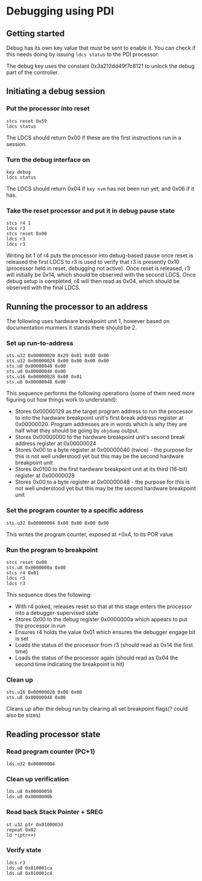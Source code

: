 # Debugging using PDI

## Getting started

Debug has its own key value that must be sent to enable it. You can check if this needs doing by issuing `ldcs status` to the PDI processor.

The debug key uses the constant 0x3a212dd49f7c8121 to unlock the debug part of the controller.

## Initiating a debug session

### Put the processor into reset

```pdi
stcs reset 0x59
ldcs status
```

The LDCS should return 0x00 if these are the first instructions run in a session.

### Turn the debug interface on

```pdi
key debug
ldcs status
```

The LDCS should return 0x04 if `key nvm` has not been run yet, and 0x06 if it has.

### Take the reset processor and put it in debug pause state

```pdi
stcs r4 1
ldcs r3
stcs reset 0x00
ldcs r3
ldcs r3
```

Writing bit 1 of r4 puts the processor into debug-based pause once reset is released
the first LDCS to r3 is used to verify that r3 is presently 0x10 (processor held in reset, debugging not active).
Once reset is released, r3 will initially be 0x14, which should be observed with the second LDCS.
Once debug setup is completed, r4 will then read as 0x04, which should be observed with the final LDCS.

## Running the processor to an address

The following uses hardware breakpoint unit 1, however based on documentation murmers it stands there should be 2.

### Set up run-to-address

```pdi
sts.u32 0x00000020 0x29 0x01 0x00 0x00
sts.u32 0x00000024 0x00 0x00 0x00 0x00
sts.u8 0x00000040 0x00
sts.u8 0x00000040 0x00
sts.u16 0x00000028 0x00 0x01
sts.u8 0x00000048 0x00
```

This sequence performs the following operations (some of them need more figuring out how things work to understand):

* Stores 0x00000129 as the target program address to run the processor to into the hardware breakpoint unit's first  break address register at 0x00000020. Program addresses are in words which is why they are half what they should be going by `objdump` output.
* Stores 0x00000000 to the hardware breakpoint unit's second break address register at 0x00000024
* Stores 0x00 to a byte register at 0x00000040 (twice) - the purpose for this is not well understood yet but this may be the second hardware breakpoint unit
* Stores 0x0100 to the first hardware breakpoint unit at its third (16-bit) register at 0x00000028
* Stores 0x00 to a byte register at 0x00000048 - the purpose for this is not well understood yet but this may be the second hardware breakpoint unit

### Set the program counter to a specific address

```pdi
sts.u32 0x00000004 0x00 0x00 0x00 0x00
```

This writes the program counter, exposed at +0x4, to its POR value

### Run the program to breakpoint

```pdi
stcs reset 0x00
sts.u8 0x0000000a 0x00
stcs r4 0x01
ldcs r3
ldcs r3
```

This sequence does the following:

* With r4 poked, releases reset so that at this stage enters the processor into a debugger-supervised state
* Stores 0x00 to the debug register 0x0000000a which appears to put the processor in run
* Ensures r4 holds the value 0x01 which ensures the debugger engage bit is set
* Loads the status of the processor from r3 (should read as 0x14 the first time)
* Loads the status of the processor again (should read as 0x04 the second time indicating the breakpoint is hit)

### Clean up

```pdi
sts.u16 0x00000028 0x00 0x00
sts.u8 0x00000048 0x00
```

Cleans up after the debug run by clearing all set breakpoint flags(? could also be sizes)

## Reading processor state

### Read program counter (PC+1)

```pdi
lds.u32 0x00000004
```

### Clean up verification

```pdi
lds.u8 0x00000050
lds.u8 0x0000000b
```

### Read back Stack Pointer + SREG

```pdi
st.u32 ptr 0x0100003d
repeat 0x02
ld *(ptr++)
```

### Verify state

```pdi
ldcs r3
lds.u8 0x010001ca
lds.u8 0x010001c4
```

```{include} single-stepping.md
```
